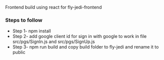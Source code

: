 Frontend build using react for fly-jedi-frontend

### Steps to follow

- Step 1- npm install
- Step 2- add google client id for sign in with google to work in file src/pgs/SignIn.js and src/pgs/SignUp.js
- Step 3- npm run build and copy build folder to fly-jedi and rename it to public
